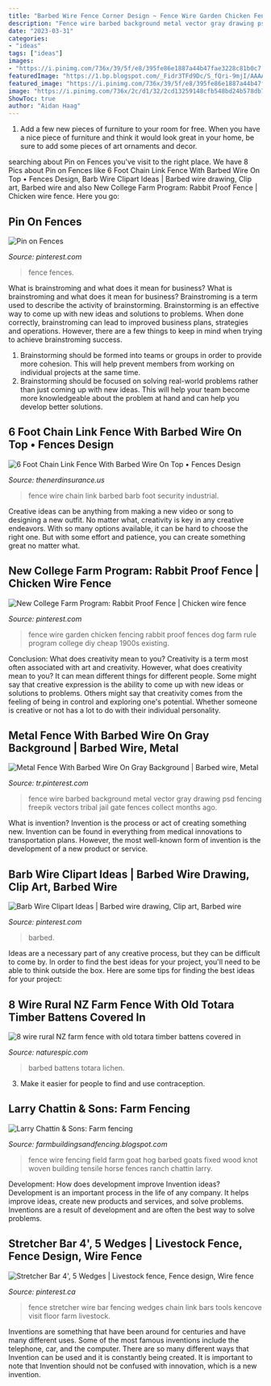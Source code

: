 ```yaml
---
title: "Barbed Wire Fence Corner Design ~ Fence Wire Garden Chicken Fencing Rabbit Proof Fences Dog Farm Rule Program College Diy Cheap 1900s Existing"
description: "Fence wire barbed background metal vector gray drawing psd fencing freepik vectors tribal jail gate fences collect months ago"
date: "2023-03-31"
categories:
- "ideas"
tags: ["ideas"]
images:
- "https://i.pinimg.com/736x/39/5f/e8/395fe86e1887a44b47fae3228c81b0c7.jpg"
featuredImage: "https://1.bp.blogspot.com/_Fidr3TFd9Dc/S_fQri-9mjI/AAAAAAAAIdg/MZOmkrD6zUo/s1600/014.JPG"
featured_image: "https://i.pinimg.com/736x/39/5f/e8/395fe86e1887a44b47fae3228c81b0c7.jpg"
image: "https://i.pinimg.com/736x/2c/d1/32/2cd13259148cfb548bd24b578db72303.jpg"
ShowToc: true
author: "Aidan Haag"
---
```



1. Add a few new pieces of furniture to your room for free. When you have a nice piece of furniture and think it would look great in your home, be sure to add some pieces of art ornaments and decor.

	

		
searching about Pin on Fences you've visit to the right place. We have 8 Pics about Pin on Fences like 6 Foot Chain Link Fence With Barbed Wire On Top • Fences Design, Barb Wire Clipart Ideas | Barbed wire drawing, Clip art, Barbed wire and also New College Farm Program: Rabbit Proof Fence | Chicken wire fence. Here you go:
		
    
## Pin On Fences

<img loading=lazy src="https://i.pinimg.com/736x/39/5f/e8/395fe86e1887a44b47fae3228c81b0c7.jpg" onerror="this.onerror=null;this.src='https://tse3.mm.bing.net/th?id=OIP.949Jc0mUX53-R5Yo3BGjGwHaEc&amp;pid=15.1';" alt="Pin on Fences">

_Source: pinterest.com_

>fence fences. 

	

What is brainstroming and what does it mean for business?
What is brainstroming and what does it mean for business?
Brainstroming is a term used to describe the activity of brainstorming. Brainstorming is an effective way to come up with new ideas and solutions to problems. When done correctly, brainstroming can lead to improved business plans, strategies and operations. However, there are a few things to keep in mind when trying to achieve brainstroming success.

1) Brainstorming should be formed into teams or groups in order to provide more cohesion. This will help prevent members from working on individual projects at the same time.
2) Brainstorming should be focused on solving real-world problems rather than just coming up with new ideas. This will help your team become more knowledgeable about the problem at hand and can help you develop better solutions.

    
## 6 Foot Chain Link Fence With Barbed Wire On Top • Fences Design

<img loading=lazy src="https://s3.wasabisys.com/thenerdinsurance/2018/01/high-desert-commercial-fence-installation-all-american-fence-within-size-4000-x-3000-630x380.jpg" onerror="this.onerror=null;this.src='https://tse1.mm.bing.net/th?id=OIP.QNdeYzJRo9QPzMZHHQurZQHaEd&amp;pid=15.1';" alt="6 Foot Chain Link Fence With Barbed Wire On Top • Fences Design">

_Source: thenerdinsurance.us_

>fence wire chain link barbed barb foot security industrial. 

	

Creative ideas can be anything from making a new video or song to designing a new outfit. No matter what, creativity is key in any creative endeavors. With so many options available, it can be hard to choose the right one. But with some effort and patience, you can create something great no matter what.

    
## New College Farm Program: Rabbit Proof Fence | Chicken Wire Fence

<img loading=lazy src="https://i.pinimg.com/originals/33/bf/a3/33bfa3b9ea691a9ca53171871e42140d.jpg" onerror="this.onerror=null;this.src='https://tse4.mm.bing.net/th?id=OIP.Q_AqqggtMxKBdUU2k5M5VgHaJ4&amp;pid=15.1';" alt="New College Farm Program: Rabbit Proof Fence | Chicken wire fence">

_Source: pinterest.com_

>fence wire garden chicken fencing rabbit proof fences dog farm rule program college diy cheap 1900s existing. 

	

Conclusion: What does creativity mean to you?
Creativity is a term most often associated with art and creativity. However, what does creativity mean to you? It can mean different things for different people. Some might say that creative expression is the ability to come up with new ideas or solutions to problems. Others might say that creativity comes from the feeling of being in control and exploring one's potential. Whether someone is creative or not has a lot to do with their individual personality.

    
## Metal Fence With Barbed Wire On Gray Background | Barbed Wire, Metal

<img loading=lazy src="https://i.pinimg.com/736x/c1/02/9b/c1029bd343c78909a8b69599a8c16120.jpg" onerror="this.onerror=null;this.src='https://tse1.mm.bing.net/th?id=OIP.Vc3UzQXMGvHcC42U6CnyBAHaHa&amp;pid=15.1';" alt="Metal Fence With Barbed Wire On Gray Background | Barbed wire, Metal">

_Source: tr.pinterest.com_

>fence wire barbed background metal vector gray drawing psd fencing freepik vectors tribal jail gate fences collect months ago. 

	

What is invention?
Invention is the process or act of creating something new. Invention can be found in everything from medical innovations to transportation plans. However, the most well-known form of invention is the development of a new product or service.

    
## Barb Wire Clipart Ideas | Barbed Wire Drawing, Clip Art, Barbed Wire

<img loading=lazy src="https://i.pinimg.com/736x/2c/d1/32/2cd13259148cfb548bd24b578db72303.jpg" onerror="this.onerror=null;this.src='https://tse1.mm.bing.net/th?id=OIP.v0cbO9fWIY4yJlclccgALQHaHg&amp;pid=15.1';" alt="Barb Wire Clipart Ideas | Barbed wire drawing, Clip art, Barbed wire">

_Source: pinterest.com_

>barbed. 

	

Ideas are a necessary part of any creative process, but they can be difficult to come by. In order to find the best ideas for your project, you'll need to be able to think outside the box. Here are some tips for finding the best ideas for your project: 

    
## 8 Wire Rural NZ Farm Fence With Old Totara Timber Battens Covered In

<img loading=lazy src="https://www.naturespic.com/i/53522GL00_w.jpg" onerror="this.onerror=null;this.src='https://tse2.mm.bing.net/th?id=OIP.16yfU96D-Eohu63I29WS_QHaFj&amp;pid=15.1';" alt="8 wire rural NZ farm fence with old totara timber battens covered in">

_Source: naturespic.com_

>barbed battens totara lichen. 

	

3. Make it easier for people to find and use contraception.

    
## Larry Chattin &amp; Sons: Farm Fencing

<img loading=lazy src="https://1.bp.blogspot.com/_Fidr3TFd9Dc/S_fQri-9mjI/AAAAAAAAIdg/MZOmkrD6zUo/s1600/014.JPG" onerror="this.onerror=null;this.src='https://tse4.mm.bing.net/th?id=OIP.x5bVHBViGvkBq_mHTKK53wHaFo&amp;pid=15.1';" alt="Larry Chattin &amp; Sons: Farm fencing">

_Source: farmbuildingsandfencing.blogspot.com_

>fence wire fencing field farm goat hog barbed goats fixed wood knot woven building tensile horse fences ranch chattin larry. 

	

Development: How does development improve Invention ideas?
Development is an important process in the life of any company. It helps improve ideas, create new products and services, and solve problems. Inventions are a result of development and are often the best way to solve problems.

    
## Stretcher Bar 4&#039;, 5 Wedges | Livestock Fence, Fence Design, Wire Fence

<img loading=lazy src="https://i.pinimg.com/736x/79/a2/8d/79a28d8cec5d9a33ff30587a0b7b4a26--stretcher-bars-fence-ideas.jpg" onerror="this.onerror=null;this.src='https://tse2.mm.bing.net/th?id=OIP.MUhV1nVZ7IsIHwdqw8HLXAAAAA&amp;pid=15.1';" alt="Stretcher Bar 4&#039;, 5 Wedges | Livestock fence, Fence design, Wire fence">

_Source: pinterest.ca_

>fence stretcher wire bar fencing wedges chain link bars tools kencove visit floor farm livestock. 

	

Inventions are something that have been around for centuries and have many different uses. Some of the most famous inventions include the telephone, car, and the computer. There are so many different ways that Invention can be used and it is constantly being created. It is important to note that Invention should not be confused with innovation, which is a new invention.

